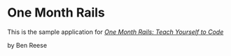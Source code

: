 # One Month Rails

This is the sample application for 
[*One Month Rails: Teach Yourself to Code*](http://onemonthrails.com)

by Ben Reese
